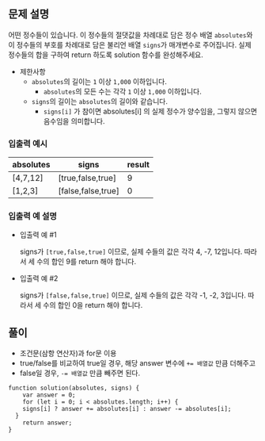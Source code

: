 ## 문제 설명

어떤 정수들이 있습니다. 이 정수들의 절댓값을 차례대로 담은 정수 배열 `absolutes`와 이 정수들의 부호를 차례대로 담은 불리언 배열 `signs`가 매개변수로 주어집니다. 실제 정수들의 합을 구하여 return 하도록 solution 함수를 완성해주세요.

- 제한사항
  - `absolutes`의 길이는 `1` 이상 `1,000` 이하입니다.
    - `absolutes`의 모든 수는 각각 `1` 이상 `1,000` 이하입니다.
  - `signs`의 길이는 `absolutes`의 길이와 같습니다.
    - `signs[i]` 가 참이면 absolutes[i] 의 실제 정수가 양수임을, 그렇지 않으면 음수임을 의미합니다.

### 입출력 예시

| absolutes | signs              | result |
| --------- | ------------------ | ------ |
| [4,7,12]  | [true,false,true]  | 9      |
| [1,2,3]   | [false,false,true] | 0      |

### 입출력 예 설명

- 입출력 예 #1

  signs가 `[true,false,true]` 이므로, 실제 수들의 값은 각각 4, -7, 12입니다.
  따라서 세 수의 합인 9를 return 해야 합니다.

- 입출력 예 #2

  signs가 `[false,false,true]` 이므로, 실제 수들의 값은 각각 -1, -2, 3입니다.
  따라서 세 수의 합인 0을 return 해야 합니다.

## 풀이

- 조건문(삼항 연산자)과 for문 이용
- true/false를 비교하여 true일 경우, 해당 answer 변수에 `+= 배열값` 만큼 더해주고
- false일 경우, `-= 배열값` 만큼 빼주면 된다.

```
function solution(absolutes, signs) {
    var answer = 0;
    for (let i = 0; i < absolutes.length; i++) {
    signs[i] ? answer += absolutes[i] : answer -= absolutes[i];
  }
    return answer;
}
```
